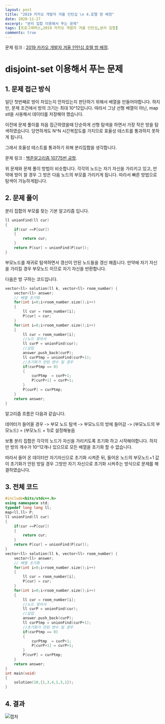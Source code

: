```yaml
---
layout: post
title: "2019 카카오 개발자 겨울 인턴십 \n 4.호텔 방 배정"
date: 2020-11-27
excerpt: "분리 집합 이용해서 푸는 문제"
tags: [프로그래머스,2019 카카오 개발자 겨울 인턴십,분리 집합]
comments: true
---
```


문제 링크 : [2019 카카오 개발자 겨울 인턴십 호텔 방 배정](https://programmers.co.kr/learn/courses/30/lessons/64063).


# disjoint-set 이용해서 푸는 문제

## 1. 문제 접근 방식

일단 첫번째로 방이 차있는지 안차있는지 판단하기 위해서 배열을 만들어야합니다. 하지만, 문제 조건에서 방의 크기는 최대 10^12입니다.
따라서 그냥 선형 배열이 아닌, map stl을 사용해서 데이터를 저장해야 했습니다.

이전에 문제 풀이를 처음 접근하였을때 단순하게 선형 탐색을 하면서 가장 작은 방을 탐색하였습니다. 당연하게도 N^N 시간복잡도를 가지므로
효율성 테스트를 통과하지 못하게 됩니다.

그래서 호율성 테스트를 통과하기 위해 분리집합을 생각합니다. 

문제 링크 : [백준알고리즘 10775번 공항](https://www.acmicpc.net/problem/10775).

위 문제와 문제 풀이 방법이 비슷합니다. 각각의 노드는 자기 자신을 가리키고 있고, 만약에 방이 찰 경우 그 방은 다음 노드의 부모를 가리키게 됩니다. 따라서 빠른 방법으로 탐색이 가능하게됩니다.



## 2. 문제 풀이

분리 집합의 부모를 찾는 기본 알고리즘 입니다.
``` c++
ll unionFind(ll cur)
{
    if(cur ==P[cur])
    {
        return cur;
    }
    return P[cur] = unionFind(P[cur]);
}
```
부모노드를 재귀로 탐색하면서 갱신이 안된 노드들을 갱신 해줍니다. 
만약에 자기 자신을 가리킬 경우 부모노드 이므로 자기 자신을 반환합니다.


다음은 방 구하는 코드입니다.
``` c++
vector<ll> solution(ll k, vector<ll> room_number) {
    vector<ll> answer;
    // 배열 초기화
    for(int i=0;i<room_number.size();i++)
    {
        ll cur = room_number[i];
        P[cur] = cur;
    }
    for(int i=0;i<room_number.size();i++)
    {
        ll cur = room_number[i];
        //노드 찾아서 
        ll curP = unionFind(cur);
        //삽입
        answer.push_back(curP);
        ll curPtmp = unionFind(curP+1);
        //초기화가 안된 변수 일 경우
        if(curPtmp == 0)
        {
            curPtmp  = curP+1;
            P[curP+1] = curP+1;
        }
        P[curP] = curPtmp;
    }   
    return answer;
}
```

알고리즘 흐름은 다음과 같습니다.

데어터가 들어올 경우 -> 부모 노드 탐색 -> 부모노드의 방에 들어감
-> (부모노드의 부모노드) = (부모노드 + 1)로 설정해놓음

보통 분리 집합은 각각의 노드가 자신을 가리키도록 초기화 하고 시작해야합니다. 하지만 방의 개수가 10^12개나 있으므로 모든 배열을 초기화 할 수 없습니다. 

따라서 들어 온 데이터만 자기자신으로 초기화 시켜준 뒤, 들어온 노드의 부모노드+1 값이 초기화가 안된 방일 경우 그방만 자기 자신으로 초기화 시켜주는 방식으로 문제를 해결하였습니다.


## 3. 전체 코드

```c++
#include<bits/stdc++.h>
using namespace std;
typedef long long ll;
map<ll,ll> P;
ll unionFind(ll cur)
{
    if(cur ==P[cur])
    {
        return cur;
    }
    return P[cur] = unionFind(P[cur]);
}
vector<ll> solution(ll k, vector<ll> room_number) {
    vector<ll> answer;
    // 배열 초기화
    for(int i=0;i<room_number.size();i++)
    {
        ll cur = room_number[i];
        P[cur] = cur;
    }
    for(int i=0;i<room_number.size();i++)
    {
        ll cur = room_number[i];
        //노드 찾아서 
        ll curP = unionFind(cur);
        //삽입
        answer.push_back(curP);
        ll curPtmp = unionFind(curP+1);
        //초기화가 안된 변수 일 경우
        if(curPtmp == 0)
        {
            curPtmp  = curP+1;
            P[curP+1] = curP+1;
        }
        P[curP] = curPtmp;
    }   
    return answer;
}
int main(void)
{
    solution(10,{1,3,4,1,3,1});
}
```



## 4. 결과

![캡처](https://user-images.githubusercontent.com/44061558/100417133-8438c100-30c3-11eb-877c-d842105acc37.PNG)








